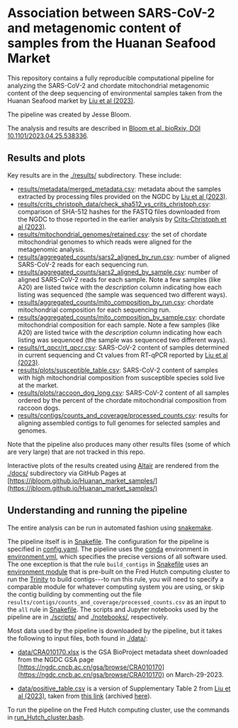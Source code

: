 # Association between SARS-CoV-2 and metagenomic content of samples from the Huanan Seafood Market

This repository contains a fully reproducible computational pipeline for analyzing the SARS-CoV-2 and chordate mitochondrial metagenomic content of the deep sequencing of environmental samples taken from the Huanan Seafood market by [Liu et al (2023)](https://www.nature.com/articles/s41586-023-06043-2).

The pipeline was created by Jesse Bloom.

The analysis and results are described in [Bloom et al, bioRxiv, DOI 10.1101/2023.04.25.538336](https://www.biorxiv.org/content/10.1101/2023.04.25.538336v1).

## Results and plots
Key results are in the [./results/](results) subdirectory.
These include:

 - [results/metadata/merged_metadata.csv](results/metadata/merged_metadata.csv): metadata about the samples extracted by processing files provided on the NGDC by [Liu et al (2023)](https://www.nature.com/articles/s41586-023-06043-2).
 - [results/crits_christoph_data/check_sha512_vs_crits_christoph.csv](results/crits_christoph_data/check_sha512_vs_crits_christoph.csv): comparison of SHA-512 hashes for the FASTQ files downloaded from the NGDC to those reported in the earlier analysis by [Crits-Christoph et al (2023)](https://zenodo.org/record/7754299#.ZEghB-zMKX0).
 - [results/mitochondrial_genomes/retained.csv](results/mitochondrial_genomes/retained.csv): the set of chordate mitochondrial genomes to which reads were aligned for the metagenomic analysis.
 - [results/aggregated_counts/sars2_aligned_by_run.csv](results/aggregated_counts/sars2_aligned_by_run.csv): number of aligned SARS-CoV-2 reads for each sequencing run.
 - [results/aggregated_counts/sars2_aligned_by_sample.csv](results/aggregated_counts/sars2_aligned_by_sample.csv): number of aligned SARS-CoV-2 reads for each sample. Note a few samples (like A20) are listed twice with the *description* column indicating how each listing was sequenced (the sample was sequenced two different ways).
 - [results/aggregated_counts/mito_composition_by_run.csv](results/aggregated_counts/mito_composition_by_run.csv): chordate mitochondrial composition for each sequencing run.
 - [results/aggregated_counts/mito_composition_by_sample.csv](results/aggregated_counts/mito_composition_by_sample.csv): chordate mitochondrial composition for each sample. Note a few samples (like A20) are listed twice with the *description* column indicating how each listing was sequenced (the sample was sequenced two different ways).
 - [results/rt_qpcr/rt_qpcr.csv](results/rt_qpcr/rt_qpcr.csv): SARS-CoV-2 content of samples determined in current sequencing and Ct values from RT-qPCR reported by [Liu et al (2023)](https://www.nature.com/articles/s41586-023-06043-2).
 - [results/plots/susceptible_table.csv](results/plots/susceptible_table.csv): SARS-CoV-2 content of samples with high mitochondrial composition from susceptible species sold live at the market.
 - [results/plots/raccoon_dog_long.csv](results/plots/raccoon_dog_long.csv): SARS-CoV-2 content of all samples ordered by the percent of the chordate mitochondrial composition from raccoon dogs.
 - [results/contigs/counts_and_coverage/processed_counts.csv](results/contigs/counts_and_coverage/processed_counts.csv): results for aligning assembled contigs to full genomes for selected samples and genomes.

Note that the pipeline also produces many other results files (some of which are very large) that are not tracked in this repo.

Interactive plots of the results created using [Altair](https://altair-viz.github.io/) are rendered from the [./docs/](docs) subdirectory via GitHub Pages at [https://jbloom.github.io/Huanan_market_samples/](https://jbloom.github.io/Huanan_market_samples/)

## Understanding and running the pipeline
The entire analysis can be run in automated fashion using [snakemake](https://snakemake.readthedocs.io/).

The pipeline itself is in [Snakefile](Snakefile).
The configuration for the pipeline is specified in [config.yaml](config.yaml).
The pipeline uses the [conda](https://docs.conda.io/) environment in [environment.yml](environment.yml), which specifies the precise versions of all software used.
The one exception is that the rule `build_contigs` in [Snakefile](Snakefile) uses an [environment module](https://modules.readthedocs.io/en/latest/) that is pre-built on the Fred Hutch computing cluster to run the [Trinity](https://github.com/trinityrnaseq/trinityrnaseq/wiki) to build contigs---to run this rule, you will need to specify a comparable module for whatever computing system you are using, or skip the contig building by commenting out the file `results/contigs/counts_and_coverage/processed_counts.csv` as an input to the `all` rule in [Snakefile](Snakefile).
The scripts and Jupyter notebooks used by the pipeline are in [./scripts/](scripts) and [./notebooks/](notebooks), respectively.

Most data used by the pipeline is downloaded by the pipeline, but it takes the following to input files, both found in [./data/](data):

  - [data/CRA010170.xlsx](data/CRA010170.xlsx) is the GSA BioProject metadata sheet downloaded from the NGDC GSA page [https://ngdc.cncb.ac.cn/gsa/browse/CRA010170](https://ngdc.cncb.ac.cn/gsa/browse/CRA010170) on March-29-2023.

  - [data/positive_table.csv](data/positive_table.csv) is a version of Supplementary Table 2 from [Liu et al (2023)](https://www.nature.com/articles/s41586-023-06043-2), taken from [this link](https://static-content.springer.com/esm/art%3A10.1038%2Fs41586-023-06043-2/MediaObjects/41586_2023_6043_MOESM4_ESM.docx) (archived [here](https://web.archive.org/web/20230405155400/https://static-content.springer.com/esm/art%3A10.1038%2Fs41586-023-06043-2/MediaObjects/41586_2023_6043_MOESM4_ESM.docx)).

To run the pipeline on the Fred Hutch computing cluster, use the commands in [run_Hutch_cluster.bash](run_Hutch_cluster.bash).
